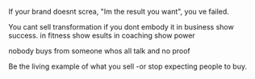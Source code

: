 If your brand doesnt screa, "Im the result you want", you ve failed.

You cant sell transformation if you dont embody it
in business show success.
in fitness show esults
in coaching show power

nobody buys from someone whos all talk and no proof

Be the living example of what you sell -or stop expecting people to buy.
